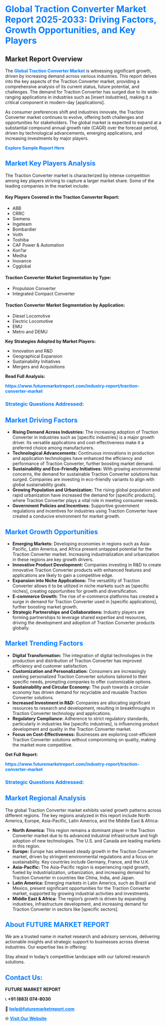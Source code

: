 <h1 style="color: #007BFF;">Global Traction Converter Market Report 2025-2033: Driving Factors, Growth Opportunities, and Key Players</h1>

<section id="overview">
<h2>Market Report Overview</h2>
<p>The <a href="https://www.futuremarketreport.com/industry-report/traction-converter-market" style="color: #007BFF; text-decoration: none;"><strong>Global Traction Converter Market</strong></a> is witnessing significant growth, driven by increasing demand across various industries. This report delves into the key aspects of the Traction Converter market, providing a comprehensive analysis of its current status, future potential, and challenges. The demand for Traction Converter has surged due to its wide-ranging applications in industries such as [insert industries], making it a critical component in modern-day [applications].</p>
<p>As consumer preferences shift and industries innovate, the Traction Converter market continues to evolve, offering both challenges and opportunities for stakeholders. The global market is expected to expand at a substantial compound annual growth rate (CAGR) over the forecast period, driven by technological advancements, emerging applications, and increasing investments by major players.</p>
</section>

<section id="overview">
<p><a href="https://www.futuremarketreport.com/request-sample/reportId=28805" style="color: #007BFF; text-decoration: none;"><strong>Explore Sample Report Here</strong></a></p>
</section>

<section id="key-players">
<h2 style="color: #007BFF;">Market Key Players Analysis</h2>
<p>The Traction Converter market is characterized by intense competition among key players striving to capture a larger market share. Some of the leading companies in the market include:</p>
<h4>Key Players Covered in the Traction Converter Report:</h4>
<ul><li>ABB</li><li>CRRC</li><li>Siemens</li><li>Ingeteam</li><li>Bombardier</li><li>Voith</li><li>Toshiba</li><li>CAF Power &amp; Automation</li><li>Kon?ar</li><li>Medha</li><li>Inovance</li><li>Cgglobal</li></ul>
<h4>Traction Converter Market Segmentation by Type:</h4>
<ul><li>Propulsion Converter</li><li>Integrated Compact Converter</li></ul>

<h4>Traction Converter Market Segmentation by Application:</h4>
<ul><li>Diesel Locomotive</li><li>Electric Locomotive</li><li>EMU</li><li>Metro and DEMU</li></ul>
<p><strong>Key Strategies Adopted by Market Players:</strong></p>
<ul>
<li>Innovation and R&D</li>
<li>Geographical Expansion</li>
<li>Sustainability Initiatives</li>
<li>Mergers and Acquisitions</li>
</ul>
</section>

<section>
<p><strong>Read Full Analysis: </strong></p><a href="https://www.futuremarketreport.com/industry-report/traction-converter-market" style="color: #007BFF; text-decoration: none;"><strong>https://www.futuremarketreport.com/industry-report/traction-converter-market</strong></a>
<h3 style="color: #007BFF;">Strategic Questions Addressed:</h3>
</section>

<section id="driving-factors">
<h2 style="color: #007BFF;">Market Driving Factors</h2>
<ul>
<li><strong>Rising Demand Across Industries:</strong> The increasing adoption of Traction Converter in industries such as [specific industries] is a major growth driver. Its versatile applications and cost-effectiveness make it a preferred choice among manufacturers.</li>
<li><strong>Technological Advancements:</strong> Continuous innovations in production and application technologies have enhanced the efficiency and performance of Traction Converter, further boosting market demand.</li>
<li><strong>Sustainability and Eco-Friendly Initiatives:</strong> With growing environmental concerns, the demand for sustainable Traction Converter solutions has surged. Companies are investing in eco-friendly variants to align with global sustainability goals.</li>
<li><strong>Growing Population and Urbanization:</strong> The rising global population and rapid urbanization have increased the demand for [specific products], where Traction Converter plays a vital role in meeting consumer needs.</li>
<li><strong>Government Policies and Incentives:</strong> Supportive government regulations and incentives for industries using Traction Converter have created a conducive environment for market growth.</li>
</ul>
</section>

<section id="growth-opportunities">
<h2 style="color: #007BFF;">Market Growth Opportunities</h2>
<ul>
<li><strong>Emerging Markets:</strong> Developing economies in regions such as Asia-Pacific, Latin America, and Africa present untapped potential for the Traction Converter market. Increasing industrialization and urbanization in these regions are key growth drivers.</li>
<li><strong>Innovative Product Development:</strong> Companies investing in R&D to create innovative Traction Converter products with enhanced features and applications are likely to gain a competitive edge.</li>
<li><strong>Expansion into Niche Applications:</strong> The versatility of Traction Converter allows it to be utilized in niche markets such as [specific niches], creating opportunities for growth and diversification.</li>
<li><strong>E-commerce Growth:</strong> The rise of e-commerce platforms has created a surge in demand for Traction Converter used in [specific applications], further boosting market growth.</li>
<li><strong>Strategic Partnerships and Collaborations:</strong> Industry players are forming partnerships to leverage shared expertise and resources, driving the development and adoption of Traction Converter products globally.</li>
</ul>
</section>

<section id="trending-factors">
<h2 style="color: #007BFF;">Market Trending Factors</h2>
<ul>
<li><strong>Digital Transformation:</strong> The integration of digital technologies in the production and distribution of Traction Converter has improved efficiency and customer satisfaction.</li>
<li><strong>Customization and Personalization:</strong> Consumers are increasingly seeking personalized Traction Converter solutions tailored to their specific needs, prompting companies to offer customizable options.</li>
<li><strong>Sustainability and Circular Economy:</strong> The push towards a circular economy has driven demand for recyclable and reusable Traction Converter solutions.</li>
<li><strong>Increased Investment in R&D:</strong> Companies are allocating significant resources to research and development, resulting in breakthroughs in Traction Converter technology and applications.</li>
<li><strong>Regulatory Compliance:</strong> Adherence to strict regulatory standards, particularly in industries like [specific industries], is influencing product development and quality in the Traction Converter market.</li>
<li><strong>Focus on Cost-Effectiveness:</strong> Businesses are exploring cost-efficient Traction Converter solutions without compromising on quality, making the market more competitive.</li>
</ul>
</section>

<section>
<p><strong>Get Full Report: </strong></p><a href="https://www.futuremarketreport.com/industry-report/traction-converter-market" style="color: #007BFF; text-decoration: none;"><strong>https://www.futuremarketreport.com/industry-report/traction-converter-market</strong></a>
<h3 style="color: #007BFF;">Strategic Questions Addressed:</h3>
</section>


<section id="regional-analysis">
<h2 style="color: #007BFF;">Market Regional Analysis</h2>
<p>The global Traction Converter market exhibits varied growth patterns across different regions. The key regions analyzed in this report include North America, Europe, Asia-Pacific, Latin America, and the Middle East & Africa:</p>
<ul>
<li><strong>North America:</strong> This region remains a dominant player in the Traction Converter market due to its advanced industrial infrastructure and high adoption of new technologies. The U.S. and Canada are leading markets in this region.</li>
<li><strong>Europe:</strong> Europe has witnessed steady growth in the Traction Converter market, driven by stringent environmental regulations and a focus on sustainability. Key countries include Germany, France, and the U.K.</li>
<li><strong>Asia-Pacific:</strong> The Asia-Pacific region is experiencing rapid growth, fueled by industrialization, urbanization, and increasing demand for Traction Converter in countries like China, India, and Japan.</li>
<li><strong>Latin America:</strong> Emerging markets in Latin America, such as Brazil and Mexico, present significant opportunities for the Traction Converter market, supported by growing industrial activities and investments.</li>
<li><strong>Middle East & Africa:</strong> The region’s growth is driven by expanding industries, infrastructure development, and increasing demand for Traction Converter in sectors like [specific sectors].</li>
</ul>
</section>

<footer>
<h2 style="color: #007BFF;">About FUTURE MARKET REPORT</h2>
<p>We are a trusted name in market research and advisory services, delivering actionable insights and strategic support to businesses across diverse industries. Our expertise lies in offering:</p>

<p>Stay ahead in today’s competitive landscape with our tailored research solutions.</p>

<h2 style="color: #007BFF;">Contact Us:</h2>
<p><strong>FUTURE MARKET REPORT</strong></p>
<p>📞 <strong>+91 (883) 074-8030</strong></p>
<p>📧 <strong><a href="mailto:help@futuremarketreport.com" style="color: #007BFF;">help@futuremarketreport.com</a></strong></p>
<p>🌐 <strong><a href="https://www.futuremarketreport.com/" style="color: #007BFF;">Visit Our Website</a></strong></p>
</footer>